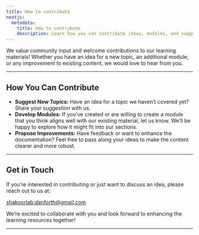 ```yaml
---
title: How to contribute
nextjs:
  metadata:
    title: How to contribute
    description: Learn how you can contribute ideas, modules, and suggestions to help improve our learning materials.
---
```


We value community input and welcome contributions to our learning materials! Whether you have an idea for a new topic, an additional module, or any improvement to existing content, we would love to hear from you.

---

## How You Can Contribute

- **Suggest New Topics:** Have an idea for a topic we haven’t covered yet? Share your suggestion with us.
- **Develop Modules:** If you’ve created or are willing to create a module that you think aligns well with our existing material, let us know. We’ll be happy to explore how it might fit into our sections.
- **Propose Improvements:** Have feedback or want to enhance the documentation? Feel free to pass along your ideas to make the content clearer and more robust.

---

## Get in Touch

If you’re interested in contributing or just want to discuss an idea, please reach out to us at:

[shakoorlab.danforth@gmail.com](mailto:shakoorlab.danforth@gmail.com)

We’re excited to collaborate with you and look forward to enhancing the learning resources together!

---
